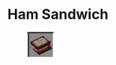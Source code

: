# Ham Sandwich

<figure><img src="../../../.gitbook/assets/image (40).png" alt=""><figcaption></figcaption></figure>
